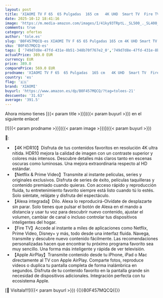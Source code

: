 ```yaml
---
layout: post
title: 'XIAOMI TV F 65  65 Pulgadas  165 cm   4K UHD  Smart TV  Fire TV  Control por Voz Alexa  HDR10  MEMC  Modo Game Boost 120Hz 2GB+32GB  Compatible con Apple AirPlay  2025'
date: 2025-10-12 18:41:16
image: 'https://m.media-amazon.com/images/I/41ky93TRptL._SL500_._SL400_.jpg'
comments: true
category: ofertas
author: 'tole.es'
slug: 'B0F457MQCQ-es XIAOMI TV F 65 65 Pulgadas 165 cm 4K UHD Smart TV Fire TV...'
sku: 'B0F457MQCQ-es'
tags: [ '749d7d8e-47fd-431e-8b51-348b70f767e2_0','749d7d8e-47fd-431e-8b51-348b70f767e2_8501','Arborist Merchandising Root','CML-Tech','Electrónica','Gaming & Entertainment','Self Service','Special Features Stores','TV, vídeo y home cinema','Televisores','smart','tv','xiaomi','🇪🇸', ]
actualPrice: 389.0 EUR
currency: EUR
price: 389.0
comparePrice: 569.0 EUR
prodname: 'XIAOMI TV F 65  65 Pulgadas  165 cm   4K UHD  Smart TV  Fire TV  Control por Voz Alexa  HDR10  MEMC  Modo Game Boost 120Hz 2GB+32GB  Compatible con Apple AirPlay  2025'
country: 'es'
flag: '🇪🇸'
brand: 'XIAOMI'
buyurl: 'https://www.amazon.es/dp/B0F457MQCQ/?tag=tolees-21'
descuento: '31.63'
average: '391.5'
---
```


Ahora mismo tienes [{{< param title >}}]({{< param buyurl >}}) en el siguiente enlace!

[![{{< param prodname >}}]({{< param image >}})]({{< param buyurl >}})

🔎:

- 【4K HDR10】Disfruta de tus contenidos favoritos en resolución 4K ultra nítida. HDR10 mejora la calidad de imagen con un contraste superior y colores más intensos. Descubre detalles más claros tanto en escenas oscuras como luminosas. Una mejora extraordinaria respecto al HD estándar.
- 【Netflix & Prime Video】Transmite al instante películas, series y originales exclusivos. Disfruta de series de éxito, películas taquilleras y contenido premiado cuando quieras. Con acceso rápido y reproducción fluida, tu entretenimiento favorito siempre está listo cuando tú lo estés. Solo siéntate, relájate y disfruta del espectáculo.
- 【Alexa integrada】Dilo. Alexa lo reproducirá-Olvídate de desplazarte sin parar. Solo tienes que pulsar el botón de Alexa en el mando a distancia y usar tu voz para descubrir nuevo contenido, ajustar el volumen, cambiar de canal o incluso controlar tus dispositivos inteligentes del hogar.
- 【Fire TV】Accede al instante a miles de aplicaciones como Netflix, Prime Video, Disney+ y más, todo desde una interfaz fluida. Navega, transmite y descubre nuevo contenido fácilmente. Las recomendaciones personalizadas hacen que encontrar tu próximo programa favorito sea muy sencillo. Una forma más inteligente y rápida de ver televisión.
- 【Apple AirPlay】Transmite contenido desde tu iPhone, iPad o Mac directamente al TV con Apple AirPlay. Comparte fotos, reproduce videos o duplica tu pantalla completa de forma inalámbrica en segundos. Disfruta de tu contenido favorito en la pantalla grande sin necesidad de dispositivos adicionales. Integración perfecta con tu ecosistema Apple.

[🛒 Visítala!!!]({{< param buyurl >}})
{{<world>}}B0F457MQCQ{{</world>}}
